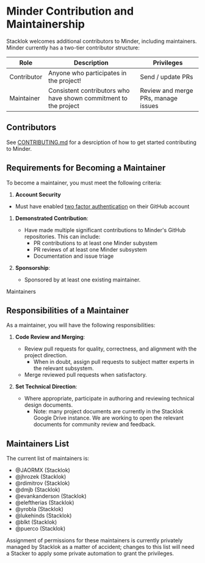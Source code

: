 # Minder Contribution and Maintainership

Stacklok welcomes additional contributors to Minder, including maintainers.
Minder currently has a two-tier contributor structure:

| Role        | Description                                                      | Privileges                          |
| ----------- | ---------------------------------------------------------------- | ----------------------------------- |
| Contributor | Anyone who participates in the project!                          | Send / update PRs                   |
| Maintainer  | Consistent contributors who have shown commitment to the project | Review and merge PRs, manage issues |

## Contributors

See [CONTRIBUTING.md](./CONTRIBUTING.md) for a desrciption of how to get started
contributing to Minder.

## Requirements for Becoming a Maintainer

To become a maintainer, you must meet the following criteria:

1. **Account Security**

- Must have enabled
  [two factor authentication](https://docs.github.com/en/authentication/securing-your-account-with-two-factor-authentication-2fa/about-two-factor-authentication)
  on their GitHub account

1. **Demonstrated Contribution**:

   - Have made multiple significant contributions to Minder's GitHub
     repositories. This can include:
     - PR contributions to at least one Minder subystem
     - PR reviews of at least one Minder subsystem
     - Documentation and issue triage

1. **Sponsorship**:

   - Sponsored by at least one existing maintainer.

Maintainers

## Responsibilities of a Maintainer

As a maintainer, you will have the following responsibilities:

1. **Code Review and Merging**:

   - Review pull requests for quality, correctness, and alignment with the
     project direction.
     - When in doubt, assign pull requests to subject matter experts in the
       relevant subsystem.
   - Merge reviewed pull requests when satisfactory.

1. **Set Technical Direction**:

   - Where appropriate, participate in authoring and reviewing technical design
     documents.
     - Note: many project documents are currently in the Stacklok Google Drive
       instance. We are working to open the relevant documents for community
       review and feedback.

## Maintainers List

The current list of maintainers is:

- @JAORMX (Stacklok)
- @jhrozek (Stacklok)
- @rdimitrov (Stacklok)
- @dmjb (Stacklok)
- @evankanderson (Stacklok)
- @eleftherias (Stacklok)
- @yrobla (Stacklok)
- @lukehinds (Stacklok)
- @blkt (Stacklok)
- @puerco (Stacklok)

Assignment of permissions for these maintainers is currently privately managed
by Stacklok as a matter of accident; changes to this list will need a Stacker to
apply some private automation to grant the privileges.

